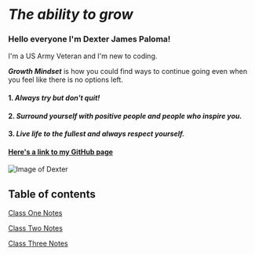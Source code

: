 # ***The ability to grow***

### **Hello everyone I'm Dexter James Paloma!**
I'm a US Army Veteran and I'm new to coding.

***Growth Mindset*** is how you could find ways to continue going even when you feel like there is no options left.

#### 1. ***Always try but don't quit!***
#### 2. ***Surround yourself with positive people and people who inspire you.***
#### 3. ***Live life to the fullest and always respect yourself.***

#### [**Here's a link to my GitHub page**](https://github.com/Shoyu808)


![Image of Dexter](https://avatars1.githubusercontent.com/u/70978139?s=460&u=dc17a7ca06d9c0d54b4e3e2f52101522f8be39c5&v=4)


## Table of contents
[Class One Notes](classonenotes.md)

[Class Two Notes](classtwonotes.md)

[Class Three Notes](classthreenotes.md)